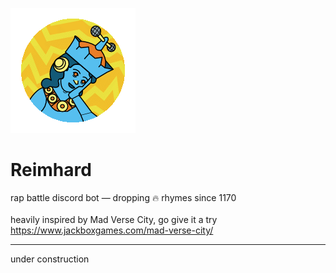 ![Reimhard logo](assets/img/reimhard_sm.png?s=25 "Reimhard logo")

# Reimhard 

rap battle discord bot — dropping 🔥 rhymes since 1170\
\
heavily inspired by Mad Verse City, go give it a try https://www.jackboxgames.com/mad-verse-city/

___

under construction

